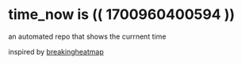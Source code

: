 # time_now is (( 1700960400594 ))

an automated repo that shows the currnent time

inspired by [breakingheatmap](https://github.com/breakingheatmap/breakingheatmap)